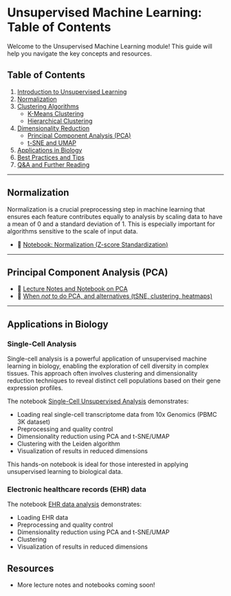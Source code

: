 # Unsupervised Machine Learning: Table of Contents

Welcome to the Unsupervised Machine Learning module! This guide will help you navigate the key concepts and resources.

## Table of Contents

1. [Introduction to Unsupervised Learning](#introduction-to-unsupervised-learning)
2. [Normalization](#normalization)
3. [Clustering Algorithms](#clustering-algorithms)
    - [K-Means Clustering](#k-means-clustering)
    - [Hierarchical Clustering](#hierarchical-clustering)
4. [Dimensionality Reduction](#dimensionality-reduction)
    - [Principal Component Analysis (PCA)](#principal-component-analysis-pca)
    - [t-SNE and UMAP](#t-sne-and-umap)
5. [Applications in Biology](#applications-in-biology)
6. [Best Practices and Tips](#best-practices-and-tips)
7. [Q&A and Further Reading](#qa-and-further-reading)

---


## Normalization

Normalization is a crucial preprocessing step in machine learning that ensures each feature contributes equally to analysis by scaling data to have a mean of 0 and a standard deviation of 1. This is especially important for algorithms sensitive to the scale of input data.

- 📓 [Notebook: Normalization (Z-score Standardization)](https://github.com/neelsoumya/python_machine_learning/blob/main/normalising_data.ipynb)

---


## Principal Component Analysis (PCA)

- 📓 [Lecture Notes and Notebook on PCA](https://github.com/neelsoumya/python_machine_learning/blob/main/pca_notes.ipynb)
- 📓 [When *not* to do PCA, and alternatives (tSNE, clustering, heatmaps)](https://github.com/neelsoumya/python_machine_learning/blob/main/pca_when_not_to_do.ipynb)

---

## Applications in Biology

### Single-Cell Analysis

Single-cell analysis is a powerful application of unsupervised machine learning in biology, enabling the exploration of cell diversity in complex tissues. This approach often involves clustering and dimensionality reduction techniques to reveal distinct cell populations based on their gene expression profiles.

The notebook [Single-Cell Unsupervised Analysis](https://github.com/neelsoumya/python_machine_learning/blob/main/singlcecell_unsupervised.ipynb) demonstrates:

- Loading real single-cell transcriptome data from 10x Genomics (PBMC 3K dataset)
- Preprocessing and quality control
- Dimensionality reduction using PCA and t-SNE/UMAP
- Clustering with the Leiden algorithm
- Visualization of results in reduced dimensions

This hands-on notebook is ideal for those interested in applying unsupervised learning to biological data.

### Electronic healthcare records (EHR) data

The notebook [EHR data analysis](https://github.com/neelsoumya/python_machine_learning/blob/main/EHR_data_unsupervised_learning.ipynb) demonstrates:

- Loading EHR data
- Preprocessing and quality control
- Dimensionality reduction using PCA and t-SNE/UMAP
- Clustering
- Visualization of results in reduced dimensions


## Resources

- More lecture notes and notebooks coming soon!
